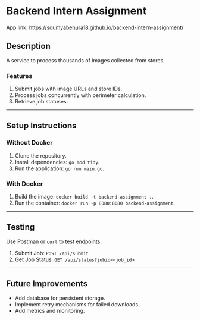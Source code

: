 # Backend Intern Assignment

App link: https://soumyabehura18.github.io/backend-intern-assignment/

## Description
A service to process thousands of images collected from stores.

### Features
1. Submit jobs with image URLs and store IDs.
2. Process jobs concurrently with perimeter calculation.
3. Retrieve job statuses.

---

## Setup Instructions

### Without Docker
1. Clone the repository.
2. Install dependencies: `go mod tidy`.
3. Run the application: `go run main.go`.

### With Docker
1. Build the image: `docker build -t backend-assignment .`.
2. Run the container: `docker run -p 8080:8080 backend-assignment`.

---

## Testing
Use Postman or `curl` to test endpoints:
1. Submit Job: `POST /api/submit`
2. Get Job Status: `GET /api/status?jobid=<job_id>`

---

## Future Improvements
- Add database for persistent storage.
- Implement retry mechanisms for failed downloads.
- Add metrics and monitoring.
